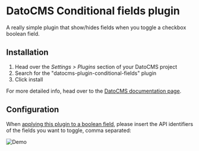 # DatoCMS Conditional fields plugin

A really simple plugin that show/hides fields when you toggle a checkbox boolean field.

## Installation

1. Head over the *Settings > Plugins* section of your DatoCMS project
2. Search for the "datocms-plugin-conditional-fields" plugin
3. Click install

For more detailed info, head over to the [DatoCMS documentation page](https://www.datocms.com/docs/plugins/install/).

## Configuration

When [applying this plugin to a boolean field](https://www.datocms.com/docs/plugins/install/#assigning-a-plugin-to-a-field), please insert the API identifiers of the fields you want to toggle, comma separated:

![Demo](https://raw.githubusercontent.com/datocms/plugins/master/conditional-fields/docs/settings.png)
